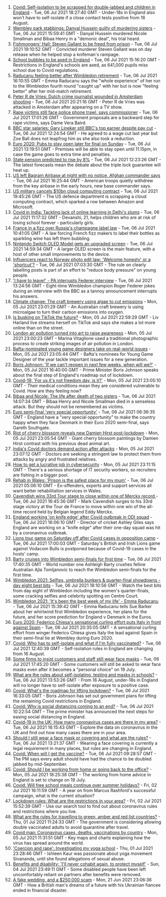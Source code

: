 1. [Covid: Self-isolation to be scrapped for double-jabbed and children in England](https://www.bbc.co.uk/news/uk-57733276) - Tue, 06 Jul 2021 18:27:40 GMT - Under-18s in England also won't have to self-isolate if a close contact tests positive from 16 August.
2. [Wembley park stabbings: Danyal Hussein guilty of murdering sisters](https://www.bbc.co.uk/news/uk-england-london-57721663) - Tue, 06 Jul 2021 15:59:41 GMT - Danyal Hussein murdered Nicole Smallman and Bibaa Henry in a "demonic deal", his trial heard.
3. [Fishmongers' Hall: Steven Gallant to be freed from prison](https://www.bbc.co.uk/news/uk-england-london-57742691) - Tue, 06 Jul 2021 19:10:52 GMT - Convicted murderer Steven Gallant was on day release when he helped stop a knifeman's rampage.
4. [School bubbles to be axed in England](https://www.bbc.co.uk/news/education-57736739) - Tue, 06 Jul 2021 15:16:20 GMT - Restrictions in England's schools are axed, as 641,000 pupils miss school due to Covid regulations.
5. [Raducanu feeling better after Wimbledon retirement](https://www.bbc.co.uk/sport/tennis/57737252) - Tue, 06 Jul 2021 16:10:55 GMT - Emma Raducanu says the "whole experience" of her run to the Wimbledon fourth round "caught up" with her but is now "feeling better" after her mid-match retirement.
6. [Peter R de Vries: Dutch crime journalist wounded in Amsterdam shooting](https://www.bbc.co.uk/news/world-europe-57743233) - Tue, 06 Jul 2021 20:21:16 GMT - Peter R de Vries was attacked in Amsterdam after appearing on a TV show.
7. [Rape victims still face police phone trawl, says commissioner](https://www.bbc.co.uk/news/education-57738550) - Tue, 06 Jul 2021 17:01:26 GMT - Government proposals are a backward step for rape victims, says Dame Vera Baird.
8. [BBC star salaries: Gary Lineker still BBC's top earner despite pay cut](https://www.bbc.co.uk/news/entertainment-arts-57722068) - Tue, 06 Jul 2021 12:24:54 GMT - He agreed to a wage cut last year but Zoe Ball does not leapfrog him as she also took a reduction.
9. [Euro 2020: Pubs to stay open later for final on Sunday](https://www.bbc.co.uk/news/uk-politics-57736417) - Tue, 06 Jul 2021 13:19:51 GMT - Premises will be able to stay open until 11.15pm, in case the game goes to extra time and penalties.
10. [State pension predicted to rise by 8%](https://www.bbc.co.uk/news/business-57734805) - Tue, 06 Jul 2021 12:23:26 GMT - The latest forecasts mean the debate about the triple lock guarantee will heat up.
11. [US left Bagram Airbase at night with no notice, Afghan commander says](https://www.bbc.co.uk/news/world-asia-57682290) - Tue, 06 Jul 2021 16:25:44 GMT - American troops quietly withdrew from the key airbase in the early hours, new base commander says.
12. [US military cancels $10bn cloud computing contract](https://www.bbc.co.uk/news/business-57739636) - Tue, 06 Jul 2021 19:45:26 GMT - The US defence department is scrapping a cloud computing contract, which sparked a row between Amazon and Microsoft.
13. [Covid in India: Tackling lack of online learning in Delhi's slums](https://www.bbc.co.uk/news/newsbeat-57671944) - Tue, 06 Jul 2021 11:17:32 GMT - Devanshi, 21, helps children who are at risk of losing school forever - particularly girls.
14. [France in a fizz over Russia's champagne label law](https://www.bbc.co.uk/news/world-europe-57733684) - Tue, 06 Jul 2021 10:41:05 GMT - A law forcing French fizz makers to label their bottles as sparkling wine has left them bubbling.
15. [Nintendo Switch OLED Model gets an upgraded screen](https://www.bbc.co.uk/news/technology-57734949) - Tue, 06 Jul 2021 14:59:34 GMT - A larger OLED screen is the main feature, with a host of other small improvements to the device.
16. [Influencers react to Norway photo edit law: 'Welcome honesty' or a 'shortcut'?](https://www.bbc.co.uk/news/newsbeat-57721080) - Tue, 06 Jul 2021 07:03:30 GMT - The rule on clearly labelling posts is part of an effort to "reduce body pressure" on young people.
17. ['I have to leave!' - PA interrupts Federer interview](https://www.bbc.co.uk/sport/av/tennis/57739072) - Tue, 06 Jul 2021 13:24:56 GMT - Eight-time Wimbledon champion Roger Federer jokes during an interview with the BBC as a tannoy announcement interrupts his answers.
18. [Climate change: The craft brewery using algae to cut emissions](https://www.bbc.co.uk/news/world-australia-57675513) - Mon, 05 Jul 2021 23:01:29 GMT - An Australian craft brewery is using microalgae to turn their carbon emissions into oxygen.
19. [Is busking on TikTok the future?](https://www.bbc.co.uk/news/entertainment-arts-57728507) - Mon, 05 Jul 2021 22:59:29 GMT - Liv Harland live streams herself on TikTok and says she makes a lot more online than on the street.
20. [London air pollution turned into art to raise awareness](https://www.bbc.co.uk/news/in-pictures-56986767) - Mon, 05 Jul 2021 23:00:23 GMT - Marina Vitaglione used a traditional photographic process to create striking images of air pollution in London.
21. [Bafta-nominated young game designers take on real-world issues](https://www.bbc.co.uk/news/uk-england-dorset-57688109) - Mon, 05 Jul 2021 23:05:44 GMT - Bafta's nominees for Young Game Designer of the year tackle important issues for a new generation.
22. [Boris Johnson: 'If we can't reopen in next few weeks, when will we?'](https://www.bbc.co.uk/news/uk-57728217) - Mon, 05 Jul 2021 16:40:00 GMT - Prime Minister Boris Johnson speaks about the final step of England's roadmap out of lockdown.
23. [Covid-19: 'For us it's not freedom day, is it?'](https://www.bbc.co.uk/news/uk-57643063) - Mon, 05 Jul 2021 23:05:10 GMT - Their medical conditions mean they are considered vulnerable to Covid. How are they feeling now?
24. [Bibaa and Nicole: The life after death of two sisters](https://www.bbc.co.uk/news/uk-england-london-57679755) - Tue, 06 Jul 2021 14:07:34 GMT - Bibaa Henry and Nicole Smallman died in a senseless attack. But they should not be remembered as victims.
25. [Euro semi-final 'very special opportunity'](https://www.bbc.co.uk/sport/football/57725655) - Tue, 06 Jul 2021 06:36:35 GMT - England have a "very special opportunity" to make the country happy when they face Denmark in their Euro 2020 semi-final, says Gareth Southgate.
26. [Riot of cherry blossom reveals new Damien Hirst post-lockdown](https://www.bbc.co.uk/news/world-europe-57720365) - Mon, 05 Jul 2021 23:05:54 GMT - Giant cherry blossom paintings by Damien Hirst contrast with his previous dead animal art.
27. [India's Covid doctors demand action after attacks](https://www.bbc.co.uk/news/world-asia-india-57648320) - Mon, 05 Jul 2021 23:07:12 GMT - Doctors are seeking a stringent law to protect them from attacks by angry and frustrated relatives.
28. [How to get a lucrative job in cybersecurity](https://www.bbc.co.uk/news/business-57663096) - Mon, 05 Jul 2021 23:11:15 GMT - There's a serious shortage of IT security workers, so recruiters are fishing in a bigger pool.
29. [Rehab in Wales: 'Prison is the safest place for my mum'](https://www.bbc.co.uk/news/uk-wales-57720484) - Tue, 06 Jul 2021 05:06:10 GMT - Ex-offenders, experts and support services all want better rehabilitation services in Wales.
30. [Cavendish wins 33rd Tour stage to close within one of Merckx record ](https://www.bbc.co.uk/sport/cycling/57729678) - Tue, 06 Jul 2021 16:45:36 GMT - Mark Cavendish surges to his 33rd stage victory at the Tour de France to move within one win of the all-time record held by Belgian legend Eddy Merckx.
31. [England working 'on knife edge' after Covid outbreak in ODI squad](https://www.bbc.co.uk/sport/cricket/57739919) - Tue, 06 Jul 2021 16:06:10 GMT - Director of cricket Ashley Giles says England are working on a "knife edge" after their one-day squad was hit by a coronavirus outbreak.
32. [Lions tour game on Saturday off after Covid cases in opposition camp](https://www.bbc.co.uk/sport/rugby-union/57741576) - Tue, 06 Jul 2021 17:00:03 GMT - Saturday's British and Irish Lions game against Vodacom Bulls is postponed because of Covid-19 cases in the hosts' camp.
33. [Barty cruises into Wimbledon semi-finals for first time](https://www.bbc.co.uk/sport/tennis/57737313) - Tue, 06 Jul 2021 17:40:35 GMT - World number one Ashleigh Barty crushes fellow Australian Ajla Tomljanovic to reach the Wimbledon semi-finals for the first time.
34. [Wimbledon 2021: Selfies, umbrella bunkers & quarter-final showdowns - day eight best bits](https://www.bbc.co.uk/sport/av/tennis/57742552) - Tue, 06 Jul 2021 18:10:56 GMT - Watch the best bits from day eight of Wimbledon including the women's quarter-finals, some cracking selfies and celebrity spotting on Centre Court.
35. [Wimbledon 2021: 'It's been the best week of my life' - Emma Raducanu](https://www.bbc.co.uk/sport/av/tennis/57739078) - Tue, 06 Jul 2021 15:39:42 GMT - Emma Raducanu tells Sue Barker about her whirlwind first Wimbledon experience, her plans for the future, and her score prediction for England v Denmark in the Euros.
36. [Euro 2020: Federico Chiesa's sensational curling effort puts Italy in front against Spain](https://www.bbc.co.uk/sport/av/football/57744051) - Tue, 06 Jul 2021 20:35:05 GMT - A sensational curling effort from winger Federico Chiesa gives Italy the lead against Spain in their semi-final tie at Wembley during Euro 2020.
37. [Covid: Who has to self-isolate and what if I'm fully vaccinated?](https://www.bbc.co.uk/news/explainers-54239922) - Tue, 06 Jul 2021 12:40:39 GMT - Self-isolation rules in England are changing from 16 August.
38. [Some firms to insist customers and staff still wear face masks](https://www.bbc.co.uk/news/business-57677159) - Tue, 06 Jul 2021 17:45:20 GMT - Some customers will still be asked to wear face masks even after it becomes a "personal choice" on 19 July.
39. [What are the rules about self-isolating, testing and masks in schools?](https://www.bbc.co.uk/news/education-51643556) - Tue, 06 Jul 2021 13:53:26 GMT - From 16 August, under-18s in England will no longer have to self-isolate after exposure to a positive case.
40. [Covid: What's the roadmap for lifting lockdown?](https://www.bbc.co.uk/news/explainers-52530518) - Tue, 06 Jul 2021 16:33:05 GMT - Boris Johnson has set out government plans for lifting the remaining Covid restrictions in England.
41. [Covid: Why is social distancing coming to an end?](https://www.bbc.co.uk/news/uk-51506729) - Tue, 06 Jul 2021 10:22:54 GMT - The prime minister has announced the next steps for easing social distancing in England.
42. [Covid-19 in the UK: How many coronavirus cases are there in my area?](https://www.bbc.co.uk/news/uk-51768274) - Tue, 06 Jul 2021 16:15:43 GMT - Explore the data on coronavirus in the UK and find out how many cases there are in your area.
43. [Should I still wear a face mask or covering and what are the rules?](https://www.bbc.co.uk/news/health-51205344) - Tue, 06 Jul 2021 13:21:37 GMT - Wearing a face covering is currently a legal requirement in many places, but rules are changing in England.
44. [Covid: When will I get the vaccine?](https://www.bbc.co.uk/news/health-55045639) - Tue, 06 Jul 2021 09:28:57 GMT - The PM says every adult should have had the chance to be doubled jabbed by mid-September.
45. [Covid: Should I be working from home or going back to the office?](https://www.bbc.co.uk/news/business-52567567) - Mon, 05 Jul 2021 18:25:38 GMT - The working from home advice in England is set to change on 19 July.
46. [Covid: Will free school meals continue over summer holidays?](https://www.bbc.co.uk/news/explainers-53053337) - Fri, 02 Jul 2021 16:11:59 GMT - A year on from Marcus Rashford's successful campaign, what is the current situation?
47. [Lockdown rules: What are the restrictions in your area?](https://www.bbc.co.uk/news/uk-54373904) - Fri, 02 Jul 2021 15:52:39 GMT - Use our search tool to find out about coronavirus rules and restrictions where you live.
48. [What are the rules for travelling to green, amber and red list countries?](https://www.bbc.co.uk/news/explainers-52544307) - Thu, 01 Jul 2021 11:24:33 GMT - The government is considering allowing double vaccinated adults to avoid quarantine after travel.
49. [Covid map: Coronavirus cases, deaths, vaccinations by country](https://www.bbc.co.uk/news/world-51235105) - Mon, 05 Jul 2021 11:31:51 GMT - Key maps and charts explaining how the virus has spread around the world.
50. ['Coercion and rape': Investigating my yoga school](https://www.bbc.co.uk/news/world-asia-india-57400014) - Thu, 01 Jul 2021 23:28:46 GMT - Ishleen Kaur was passionate about yoga movement Sivananda, until she found allegations of sexual abuse.
51. [Benefits and disability: 'I'll never cohabit again, to protect myself'](https://www.bbc.co.uk/news/disability-57482418) - Sun, 04 Jul 2021 23:49:11 GMT - Some disabled people have been left uncomfortably reliant on partners after benefits were removed.
52. [A fake wedding, and a $250,000 scam](https://www.bbc.co.uk/news/world-europe-57358241) - Mon, 21 Jun 2021 23:06:36 GMT - How a British man's dreams of a future with his Ukrainian fiancee ended in financial disaster.
